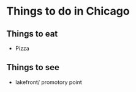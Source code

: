 # Things to do in Chicago

## Things to eat
- Pizza

## Things to see

 - lakefront/ promotory point
